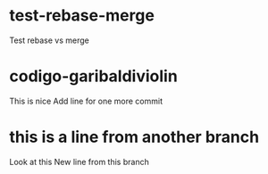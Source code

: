 # test-rebase-merge
Test rebase vs merge

# codigo-garibaldiviolin
This is nice
Add line for one more commit

# this is a line from another branch
Look at this
New line from this branch
